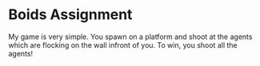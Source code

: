 
# Boids Assignment
My game is very simple. You spawn on a platform and shoot at the agents which are flocking on the wall infront of you.  To win, you shoot all the agents!

